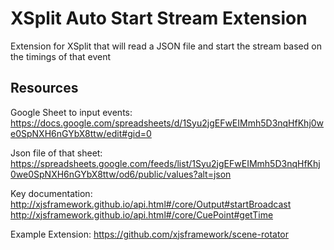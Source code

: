 # XSplit Auto Start Stream Extension
Extension for XSplit that will read a JSON file and start the stream based on the timings of that event

## Resources
Google Sheet to input events: https://docs.google.com/spreadsheets/d/1Syu2jgEFwEIMmh5D3nqHfKhj0we0SpNXH6nGYbX8ttw/edit#gid=0

Json file of that sheet: https://spreadsheets.google.com/feeds/list/1Syu2jgEFwEIMmh5D3nqHfKhj0we0SpNXH6nGYbX8ttw/od6/public/values?alt=json

Key documentation: 
http://xjsframework.github.io/api.html#/core/Output#startBroadcast
http://xjsframework.github.io/api.html#/core/CuePoint#getTime

Example Extension:
https://github.com/xjsframework/scene-rotator 